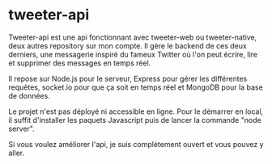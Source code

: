 # tweeter-api
Tweeter-api est une api fonctionnant avec tweeter-web ou tweeter-native, deux autres repository sur mon compte. Il gère le backend de ces deux derniers, une messagerie inspiré du fameux Twitter où l'on peut écrire, lire et supprimer des messages en temps réel.

Il repose sur Node.js pour le serveur, Express pour gérer les différentes requêtes, socket.io pour que ça soit en temps réel et MongoDB pour la base de données.

Le projet n'est pas déployé ni accessible en ligne. Pour le démarrer en local, il suffit d'installer les paquets Javascript puis de lancer la commande "node server".

Si vous voulez améliorer l'api, je suis complètement ouvert et vous pouvez y aller.